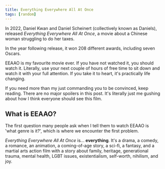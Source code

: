 ```yaml
---
title: Everything Everywhere All At Once
tags: [random]
---
```


In 2022, Daniel Kwan and Daniel Scheinert (collectively known as Daniels), released <i>Everything Everywhere All At Once</i>, a movie about a Chinese woman struggling to do her taxes.

In the year following release, it won 208 different awards, including seven Oscars.

EEAAO is my favourite movie ever. If you have not watched it, you should watch it. Literally, use your next couple of hours of free time to sit down and watch it with your full attention. If you take it to heart, it's practically life changing.

If you need more than my just commanding you to be convinced, keep reading. There are no major spoilers in this post. It's literally just me gushing about how I think everyone should see this film.

## What is EEAAO?

The first question many people ask when I tell them to watch EEAAO is 'what genre is it?', which is where we encounter the first problem.

<i>Everything Everywhere All At Once</i> is... **everything**. It's a drama, a comedy, a romance, an animation, a coming-of-age story, a sci-fi, a fantasy, and a martial arts action film with a story about family, heritage, generational trauma, mental health, LGBT issues, existentialism, self-worth, nihilism, and joy.
